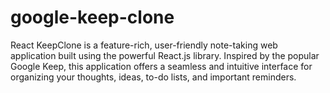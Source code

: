 # google-keep-clone
React KeepClone is a feature-rich, user-friendly note-taking web application built using the powerful React.js library. Inspired by the popular Google Keep, this application offers a seamless and intuitive interface for organizing your thoughts, ideas, to-do lists, and important reminders.
